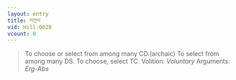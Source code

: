 ```yaml
---
layout: entry
title: བཀྲབ་
vid: Hill:0028
vcount: 0
---
```

> To choose or select from among many CD\.(archaic) To select from among many DS\. To choose, select TC\.
> Volition: _Voluntary_
> Arguments: _Erg-Abs_


